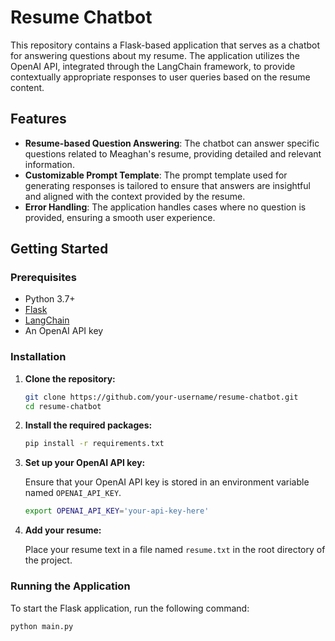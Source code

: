 # Resume Chatbot

This repository contains a Flask-based application that serves as a chatbot for answering questions about my resume. The application utilizes the OpenAI API, integrated through the LangChain framework, to provide contextually appropriate responses to user queries based on the resume content.

## Features

- **Resume-based Question Answering**: The chatbot can answer specific questions related to Meaghan's resume, providing detailed and relevant information.
- **Customizable Prompt Template**: The prompt template used for generating responses is tailored to ensure that answers are insightful and aligned with the context provided by the resume.
- **Error Handling**: The application handles cases where no question is provided, ensuring a smooth user experience.

## Getting Started

### Prerequisites

- Python 3.7+
- [Flask](https://flask.palletsprojects.com/)
- [LangChain](https://github.com/hwchase17/langchain)
- An OpenAI API key

### Installation

1. **Clone the repository:**

    ```bash
    git clone https://github.com/your-username/resume-chatbot.git
    cd resume-chatbot
    ```

2. **Install the required packages:**

    ```bash
    pip install -r requirements.txt
    ```

3. **Set up your OpenAI API key:**

    Ensure that your OpenAI API key is stored in an environment variable named `OPENAI_API_KEY`.

    ```bash
    export OPENAI_API_KEY='your-api-key-here'
    ```

4. **Add your resume:**

    Place your resume text in a file named `resume.txt` in the root directory of the project.

### Running the Application

To start the Flask application, run the following command:

```bash
python main.py
